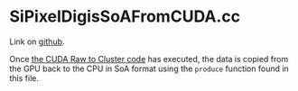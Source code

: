 # SiPixelDigisSoAFromCUDA.cc

Link on [github](https://github.com/cms-sw/cmssw/blob/CMSSW_12_4_6/EventFilter/SiPixelRawToDigi/plugins/SiPixelDigisSoAFromCUDA.cc).

Once [the CUDA Raw to Cluster code](SiPixelRawToClusterCUDA-overview.md)
has executed, the data is copied from the GPU back to the CPU in SoA format
using the `produce` function found in this file.
